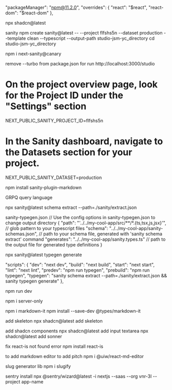   "packageManager": "npm@11.2.0",
  "overrides": {
    "react": "$react",
    "react-dom": "$react-dom"
  },

npx shadcn@latest

sanity
npm create sanity@latest -- --project flfshs5n --dataset production --template clean --typescript --output-path studio-jsm-yc_directory
cd studio-jsm-yc_directory

npm i next-sanity@canary

remove --turbo from package.json for run http://localhost:3000/studio

# On the project overview page, look for the Project ID under the "Settings" section
NEXT_PUBLIC_SANITY_PROJECT_ID=flfshs5n
# In the Sanity dashboard, navigate to the Datasets section for your project.
NEXT_PUBLIC_SANITY_DATASET=production

npm install sanity-plugin-markdown

GRPQ query language

npx sanity@latest schema extract --path=./sanity/extract.json


sanity-typegen.json
// Use the config options in sanity-typegen.json to change output directory
{
  "path": "'../../my-cool-app/src/**/*.{ts,tsx,js,jsx}'", // glob pattern to your typescript files
  "schema": "../../my-cool-app/sanity-schemas.json", // path to your schema file, generated with 'sanity schema extract' command
  "generates": "../../my-cool-app/sanity.types.ts" // path to the output file for generated type definitions
}

npx sanity@latest typegen generate

  "scripts": {
    "dev": "next dev",
    "build": "next build",
    "start": "next start",
    "lint": "next lint",
    "predev": "npm run typegen",
    "prebuild": "npm run typegen",
    "typegen": "sanity schema extract --path=./sanity/extract.json && sanity typegen generate"
  },

npm run dev

npm i server-only

npm i markdown-it
npm install --save-dev @types/markdown-it

add skeleton
npx shadcn@latest add skeleton

add shadcn components
npx shadcn@latest add input textarea
npx shadcn@latest add sonner

fix react-is not found error
npm install react-is

to add markdown editor to add pitch
npm i @uiw/react-md-editor

slug generator lib
npm i slugify

sentry install
npx @sentry/wizard@latest -i nextjs --saas --org vnr-3l --project app-name